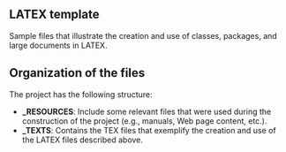 ##  LATEX template

Sample files that illustrate the creation and use of classes, packages, and large documents in LATEX.

##  Organization of the files

The project has the following structure:
  * **_RESOURCES**: Include some relevant files that were used during the construction of the project (e.g., manuals, Web page content, etc.).
  * **_TEXTS**: Contains the TEX files that exemplify the creation and use of the LATEX files described above.
